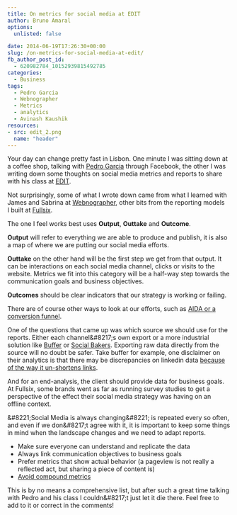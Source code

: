 ```yaml
---
title: On metrics for social media at EDIT
author: Bruno Amaral
options:
  unlisted: false

date: 2014-06-19T17:26:30+00:00
slug: /on-metrics-for-social-media-at-edit/
fb_author_post_id:
  - 620982784_10152939815492785
categories:
  - Business
tags:
  - Pedro Garcia
  - Webnographer
  - Metrics
  - analytics
  - Avinash Kaushik
resources: 
- src: edit_2.png
  name: "header"
---
```

Your day can change pretty fast in Lisbon. One minute I was sitting down at a coffee shop, talking with <a href="https://pt.linkedin.com/in/pedromiguelgarcia">Pedro Garcia</a> through Facebook, the other I was writing down some thoughts on social media metrics and reports to share with his class at <a href="https://www.edit.com.pt/">EDIT</a>.

Not surprisingly, some of what I wrote down came from what I learned with James and Sabrina at <a href="https://www.webnographer.com">Webnographer</a>, other bits from the reporting models I built at <a href="https://www.fullsix.pt">Fullsix</a>.

The one I feel works best uses **Output**, **Outtake** and **Outcome**.

**Output** will refer to everything we are able to produce and publish, it is also a map of where we are putting our social media efforts.

**Outtake** on the other hand will be the first step we get from that output. It can be interactions on each social media channel, clicks or visits to the website. Metrics we fit into this category will be a half-way step towards the communication goals and business objectives.

**Outcomes** should be clear indicators that our strategy is working or failing.

There are of course other ways to look at our efforts, such as <a href="https://en.wikipedia.org/wiki/AIDA\_(marketing)#Purchase\_Funnel">AIDA or a conversion funnel</a>.

One of the questions that came up was which source we should use for the reports. Either each channel\&#8217;s own export or a more industrial solution like <a href="https://bufferapp.com">Buffer</a> or <a href="https://www.socialbakers.com/">Social Bakers</a>. Exporting raw data directly from the source will no doubt be safer. Take buffer for example, one disclaimer on their analytics is that there may be discrepancies on linkedin data <a href="https://bufferapp.com/faq#linkedin-clicks">because of the way it un-shortens links</a>.

And for an end-analysis, the client should provide data for business goals. At Fullsix, some brands went as far as running survey studies to get a perspective of the effect their social media strategy was having on an offline context.

\&#8221;Social Media is always changing\&#8221; is repeated every so often, and even if we don\&#8217;t agree with it, it is important to keep some things in mind when the landscape changes and we need to adapt reports.

  * Make sure everyone can understand and replicate the data
  * Always link communication objectives to business goals
  * Prefer metrics that show actual behavior (a pageview is not really a reflected act, but sharing a piece of content is)
  * <a href="https://www.kaushik.net/avinash/analytics-tips-improve-search-social-compound-metrics/#compound">Avoid compound metrics</a>

This is by no means a comprehensive list, but after such a great time talking with Pedro and his class I couldn\&#8217;t just let it die there. Feel free to add to it or correct in the comments!


